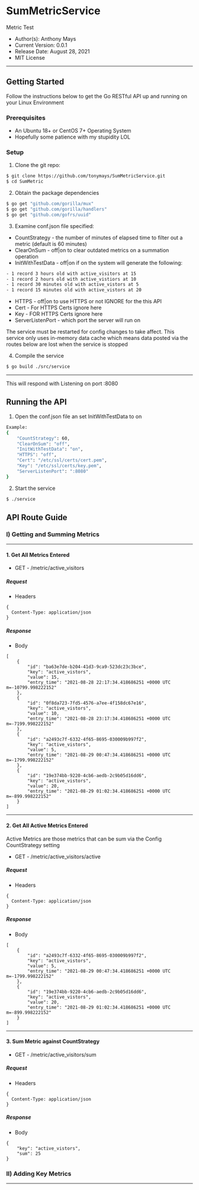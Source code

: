 # SumMetricService
Metric Test

* Author(s): Anthony Mays
* Current Version: 0.0.1
* Release Date: August 28, 2021
* MIT License
___
## Getting Started

Follow the instructions below to get the Go RESTful API up and running on your Linux Environment

### Prerequisites
* An Ubuntu 18+ or CentOS 7+ Operating System
* Hopefully some patience with my stupidity LOL

### Setup

1. Clone the git repo:
```bash
$ git clone https://github.com/tonymays/SumMetricService.git
$ cd SumMetric
```

2. Obtain the package dependencies

```bash
$ go get "github.com/gorilla/mux"
$ go get "github.com/gorilla/handlers"
$ go get "github.com/gofrs/uuid"
```

3. Examine conf.json file specified:

* CountStrategy 	- the number of minutes of elapsed time to filter out a metric (default is 60 minutes)
* ClearOnSum 		- off|on to clear outdated metrics on a summation operation
* InitWithTestData	- off|on if on the system will generate the following:
```bash
- 1 record 3 hours old with active_visitors at 15
- 1 record 2 hours old with active_vistiors at 10
- 1 record 30 minutes old with active_vistors at 5
- 1 record 15 minutes old with active_vistors at 20
```
* HTTPS				- off|on to use HTTPS or not IGNORE for the this API
* Cert       		- For HTTPS Certs ignore here
* Key        		- FOR HTTPS Certs ignore here
* ServerListenPort	- which port the server will run on

The service must be restarted for config changes to take affect.
This service only uses in-memory data cache which means data posted via the routes below are lost when the service is stopped

4. Compile the service
```bash
$ go build ./src/service
```
___

This will respond with
Listening on port :8080

## Running the API
1. Open the conf.json file an set InitWithTestData to on
```bash
Example:
{
	"CountStrategy": 60,
	"ClearOnSum": "off",
	"InitWithTestData": "on",
	"HTTPS": "off",
	"Cert": "/etc/ssl/certs/cert.pem",
	"Key": "/etc/ssl/certs/key.pem",
	"ServerListenPort": ":8080"
}
```
2. Start the service
```bash
$ ./service
```

## API Route Guide
### I) Getting and Summing Metrics

___
#### 1. Get All Metrics Entered
* GET - /metric/active_visitors

##### Request

* Headers

```
{
  Content-Type: application/json
}
```

##### Response
* Body
```
[
    {
        "id": "ba63e7de-b204-41d3-9ca9-523dc23c3bce",
        "key": "active_vistors",
        "value": 15,
        "entry_time": "2021-08-28 22:17:34.418686251 +0000 UTC m=-10799.998222152"
    },
    {
        "id": "0f8da723-7fd5-4576-a7ee-4f158dc67e16",
        "key": "active_vistors",
        "value": 10,
        "entry_time": "2021-08-28 23:17:34.418686251 +0000 UTC m=-7199.998222152"
    },
    {
        "id": "a2493c7f-6332-4f65-8695-030009b997f2",
        "key": "active_vistors",
        "value": 5,
        "entry_time": "2021-08-29 00:47:34.418686251 +0000 UTC m=-1799.998222152"
    },
    {
        "id": "19e374bb-9220-4cb6-aedb-2c9b05d16dd6",
        "key": "active_vistors",
        "value": 20,
        "entry_time": "2021-08-29 01:02:34.418686251 +0000 UTC m=-899.998222152"
    }
]
```
***
#### 2. Get All Active Metrics Entered
Active Metrics are those metrics that can be sum via the Config CountStrategy setting

* GET - /metric/active_visitors/active

##### Request
* Headers
```
{
  Content-Type: application/json
}
```

##### Response
* Body
```
[
    {
        "id": "a2493c7f-6332-4f65-8695-030009b997f2",
        "key": "active_vistors",
        "value": 5,
        "entry_time": "2021-08-29 00:47:34.418686251 +0000 UTC m=-1799.998222152"
    },
    {
        "id": "19e374bb-9220-4cb6-aedb-2c9b05d16dd6",
        "key": "active_vistors",
        "value": 20,
        "entry_time": "2021-08-29 01:02:34.418686251 +0000 UTC m=-899.998222152"
    }
]
```
***
#### 3. Sum Metric against CountStrategy
* GET - /metric/active_visitors/sum

##### Request
* Headers

```
{
  Content-Type: application/json
}
```

##### Response
* Body
```
{
    "key": "active_vistors",
    "sum": 25
}
```

### II) Adding Key Metrics

___
